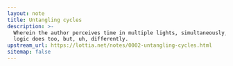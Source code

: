 ```yaml
---
layout: note
title: Untangling cycles
description: >-
  Wherein the author perceives time in multiple lights, simultaneously, and
  logic does too, but, uh, differently.
upstream_url: https://lottia.net/notes/0002-untangling-cycles.html
sitemap: false
---
```

